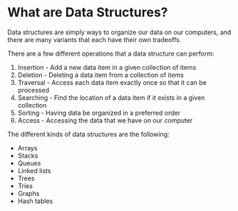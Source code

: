 # What are Data Structures?

Data structures are simply ways to organize our data on our computers, and there are many variants that each have their own tradeoffs.

There are a few different operations that a data structure can perform:

1. Insertion - Add a new data item in a given collection of items
2. Deletion - Deleting a data item from a collection of items
3. Traversal - Access each data item exactly once so that it can be processed
4. Searching - Find the location of a data item if it exists in a given collection
5. Sorting - Having data be organized in a preferred order
6. Access - Accessing the data that we have on our computer

The different kinds of data structures are the following:

- Arrays
- Stacks
- Queues
- Linked lists
- Trees
- Tries
- Graphs
- Hash tables
